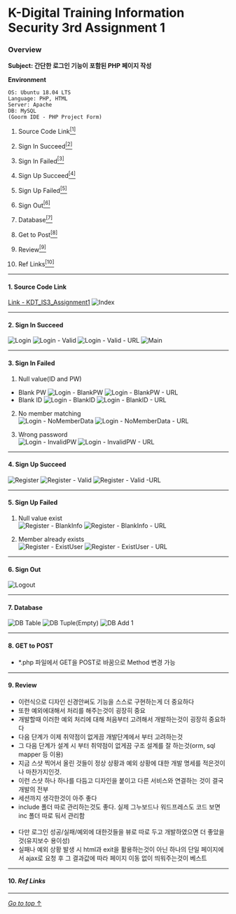 # K-Digital Training Information Security 3rd Assignment 1

### Overview  

**Subject: 간단한 로그인 기능이 포함된 PHP 페이지 작성**  

**Environment**
```
OS: Ubuntu 18.04 LTS
Language: PHP, HTML
Server: Apache
DB: MySQL
(Goorm IDE - PHP Project Form)
```
1. Source Code Link<a href="#1-source-code-link"><sup>[1]</sup></a>  

2. Sign In Succeed<a href="#2-sign-in-succeed"><sup>[2]</sup></a>  

3. Sign In Failed<a href="#3-sign-in-failed"><sup>[3]</sup></a>  

4. Sign Up Succeed<a href="#4-sign-up-succeed"><sup>[4]</sup></a>  

5. Sign Up Failed<a href="#5-sign-up-failed"><sup>[5]</sup></a>  

6. Sign Out<a href="#6-sign-out"><sup>[6]</sup></a>  

7. Database<a href="#7-database"><sup>[7]</sup></a>  

8. Get to Post<a href="#8-get-to-post"><sup>[8]</sup></a>  

9. Review<a href="#9-review"><sup>[9]</sup></a>  

10. Ref Links<a href="#10-ref-links"><sup>[10]</sup></a>  

---

#### 1. Source Code Link
[Link - KDT_IS3_Assignment1](https://github.com/ymiwm/KDT_IS3_Assignment1)
![Index](/img/indexmain/Index.png)

---

#### 2. Sign In Succeed
![Login](/img/login/Login.png)
![Login - Valid](/img/login/Login%20-%20Valid.png)
![Login - Valid - URL](/img/login/Login%20-%20Valid%20-%20URL.png)
![Main](/img/indexmain/Main.png)

---

#### 3. Sign In Failed
1. Null value(ID and PW)  
- Blank PW
![Login - BlankPW](/img/login/Login%20-%20BlankPW.png)
![Login - BlankPW - URL](/img/login/Login%20-%20BlankPW%20-%20URL.png)
- Blank ID
![Login - BlankID](/img/login/Login%20-%20BlankID.png)
![Login - BlankID - URL](/img/login/Login%20-%20BlankID%20-%20URL.png)

2. No member matching  
![Login - NoMemberData](/img/login/Login%20-%20NoMemberData.png)
![Login - NoMemberData - URL](/img/login/Login%20-%20NoMemberData%20-%20URL.png)

3. Wrong password  
![Login - InvalidPW](/img/login/Login%20-%20InvaildPW.png)
![Login - InvalidPW - URL](/img/login/Login%20-%20InvaildPW%20-%20URL.png)

---

#### 4. Sign Up Succeed
![Register](/img/register/Register.png)
![Register - Valid](/img/register/Register%20-%20Vaild.png)
![Register - Valid -URL](/img/register/Register%20-%20Vaild%20-%20URL.png)

---

#### 5. Sign Up Failed
1. Null value exist  
![Register - BlankInfo](/img/register/Register%20-%20BlankInfo.png)
![Register - BlankInfo - URL](/img/register/Register%20-%20BlankInfo%20-%20URL.png)

2. Member already exists  
![Register - ExistUser](/img/register/Register%20-%20ExistUser.png)
![Register - ExistUser - URL](/img/register/Register%20-%20ExistUser%20-%20URL.png)

---

#### 6. Sign Out
![Logout](/img/logout/Logout.png)

---

#### 7. Database
![DB Table](/img/database/DB%20Table.png)
![DB Tuple(Empty)](/img/database/Check%20Tuple(Empty).png)
![DB Add 1](/img/database/DB%20Add%201.png)

---

#### 8. GET to POST
- *.php 파일에서 GET을 POST로 바꿈으로 Method 변경 가능

---

#### 9. Review

 - 이런식으로 디자인 신경안써도 기능을 스스로 구현하는게 더 중요하다
 - 또한 예외에대해서 처리를 해주는것이 굉장히 중요
 - 개발할때 이러한 예외 처리에 대해 처음부터 고려해서 개발하는것이 굉장히 중요하다
 - 다음 단계가 이제 취약점이 없게끔 개발단계에서 부터 고려하는것
 - 그 다음 단계가 설계 시 부터 취약점이 없게끔 구조 설계를 잘 하는것(orm, sql mapper 등 이용)
 - 지금 스샷 찍어서 올린 것들이 정상 상황과 예외 상황에 대한 개발 명세를 적은것이나 마찬가지인것.
 - 이런 스샷 하나 하나를 다듬고 디자인을 붙이고 다른 서비스와 연결하는 것이 결국 개발의 전부
 - 세션까지 생각한것이 아주 좋다
 - include 폴더 따로 관리하는것도 좋다. 실제 그누보드나 워드프레스도 코드 보면 inc 폴더 따로 둬서 관리함
<br/><br/>
 - 다만 로그인 성공/실패/예외에 대한것들을 뷰로 따로 두고 개발하였으면 더 좋았을것(유지보수 용이성)
 - 실패나 예외 상황 발생 시 html과 exit을 활용하는것이 아닌 하나의 단일 페이지에서 ajax로 요청 후 그 결과값에 따라 페이지 이동 없이 띄워주는것이 베스트

--- 

#### 10. *Ref Links*  


---

[*Go to top* ↑](#k-digital-training-information-security-3rd-assignment-1)